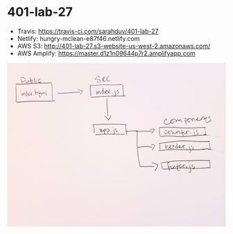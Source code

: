 # 401-lab-27

- Travis: https://travis-ci.com/sarahduv/401-lab-27
- Netlify: hungry-mclean-e87f46.netlify.com
- AWS S3: http://401-lab-27.s3-website-us-west-2.amazonaws.com/
- AWS Amplify: https://master.d1z1n09644p7r2.amplifyapp.com
 
![image](https://github.com/sarahduv/401-lab-27/blob/master/assets/image.jpg?raw=true)

